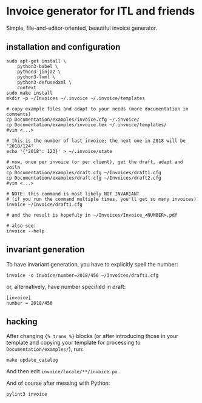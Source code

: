 # Invoice generator for ITL and friends

Simple, file-and-editor-oriented, beautiful invoice generator.

## installation and configuration

```
sudo apt-get install \
    python3-babel \
    python3-jinja2 \
    python3-lxml \
    python3-defusedxml \
    context
sudo make install
mkdir -p ~/Invoices ~/.invoice ~/.invoice/templates

# copy example files and adapt to your needs (more documentation in comments)
cp Documentation/examples/invoice.cfg ~/.invoice/
cp Documentation/examples/invoice.tex ~/.invoice/templates/
#vim <...>

# this is the number of last invoice; the next one in 2018 will be "2018/124"
echo '{"2018": 123}' > ~/.invoice/state

# now, once per invoice (or per client), get the draft, adapt and voila
cp Documentation/examples/draft.cfg ~/Invoices/draft1.cfg
cp Documentation/examples/draft.cfg ~/Invoices/draft2.cfg
#vim <...>

# NOTE: this command is most likely NOT INVARIANT
# (if you run the command multiple times, you'll get so many invoices)
invoice ~/Invoice/draft1.cfg

# and the result is hopefuly in ~/Invoices/Invoice_<NUMBER>.pdf

# also see:
invoice --help
```

## invariant generation

To have invariant generation, you have to explicitly spell the number:
```
invoice -o invoice/number=2018/456 ~/Invoices/draft1.cfg
```
or, alternatively, have number specified in draft:
```
[invoice]
number = 2018/456
```

## hacking

After changing `{% trans %}` blocks (or after introducing those in your template
and copying your template for processing to `Documentation/examples/`), run:
```
make update_catalog
```
And then edit `invoice/locale/**/invoice.po`.

And of course after messing with Python:
```
pylint3 invoice
```
